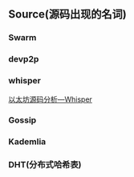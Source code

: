 ## Source(源码出现的名词)

### Swarm

### devp2p

### whisper
[以太坊源码分析—Whisper](https://studygolang.com/articles/16216)

### Gossip

### Kademlia

### DHT(分布式哈希表)
